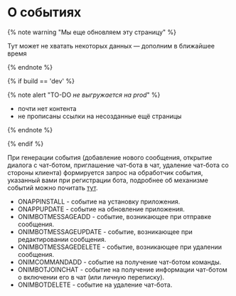 # О событиях

{% note warning "Мы еще обновляем эту страницу" %}

Тут может не хватать некоторых данных — дополним в ближайшее время

{% endnote %}

{% if build == 'dev' %}

{% note alert "TO-DO _не выгружается на prod_" %}

- почти нет контента
- не прописаны ссылки на несозданные ещё страницы

{% endnote %}

{% endif %}

При генерации события (добавление нового сообщения, открытие диалога с чат-ботом, приглашение чат-бота в чат, удаление чат-бота со стороны клиента) формируется запрос на обработчик события, указанный вами при регистрации бота, подробнее об механизме событий можно почитать [тут](https://dev.1c-bitrix.ru/rest_help/rest_sum/events/events.php).

- ONAPPINSTALL - событие на установку приложения.
- ONAPPUPDATE - событие на обновление приложения.
- ONIMBOTMESSAGEADD - событие, возникающее при отправке сообщения.
- ONIMBOTMESSAGEUPDATE - событие, возникающее при редактировании сообщения.
- ONIMBOTMESSAGEDELETE - событие, возникающее при удалении сообщения.
- ONIMCOMMANDADD - событие на получение чат-ботом команды.
- ONIMBOTJOINCHAT - событие на получение информации чат-ботом о включении его в чат (или личную переписку).
- ONIMBOTDELETE - событие на удаление чат-бота.